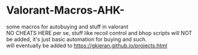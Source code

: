# Valorant-Macros-AHK-
some macros for autobuying and stuff in valorant <br>
NO CHEATS HERE per se, stuff like recoil control and bhop scripts will NOT be added, it's just basic automation for buying and such. <br>
will eventually be added to https://gkieran.github.io/projects.html
